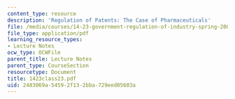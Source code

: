 ```yaml
---
content_type: resource
description: 'Regulation of Patents: The Case of Pharmaceuticals'
file: /media/courses/14-23-government-regulation-of-industry-spring-2003/2483069a54592f132bba729eed05603a_1423class23.pdf
file_type: application/pdf
learning_resource_types:
- Lecture Notes
ocw_type: OCWFile
parent_title: Lecture Notes
parent_type: CourseSection
resourcetype: Document
title: 1423class23.pdf
uid: 2483069a-5459-2f13-2bba-729eed05603a
---
```

